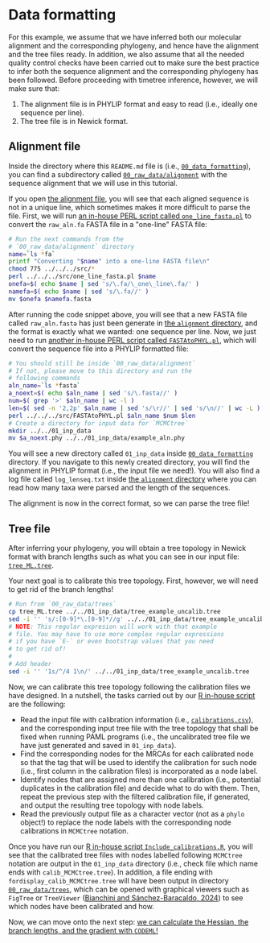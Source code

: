 # Data formatting

For this example, we assume that we have inferred both our molecular alignment and the corresponding phylogeny, and hence have the alignment and the tree files ready. In addition, we also assume that all the needed quality control checks have been carried out to make sure the best practice to infer both the sequence alignment and the corresponding phylogeny has been followed. Before proceeding with timetree inference, however, we will make sure that:

1. The alignment file is in PHYLIP format and easy to read (i.e., ideally one sequence per line).
2. The tree file is in Newick format.

## Alignment file

Inside the directory where this `README.md` file is (i.e., [`00_data_formatting`](README.md)), you can find a subdirectory called [`00_raw_data/alignment`](00_raw_data/alignment) with the sequence alignment that we will use in this tutorial.

If you open [the alignment file](00_raw_data/alignment/raw_aln.fa), you will see that each aligned sequence is not in a unique line, which sometimes makes it more difficult to parse the file. First, we will run [an in-house PERL script called `one_line_fasta.pl`](../src/one_line_fasta.pl) to convert the `raw_aln.fa` FASTA file in a "one-line" FASTA file:

```sh
# Run the next commands from the 
# `00_raw_data/alignment` directory
name=`ls *fa`
printf "Converting "$name" into a one-line FASTA file\n"
chmod 775 ../../../src/*
perl ../../../src/one_line_fasta.pl $name
onefa=$( echo $name | sed 's/\.fa/\_one\_line\.fa/' )
namefa=$( echo $name | sed 's/\.fa//' )
mv $onefa $namefa.fasta
```

After running the code snippet above, you will see that a new FASTA file called `raw_aln.fasta` has just been generate in [the `alignment` directory](00_raw_data/alignment/), and the format is exactly what we wanted: one sequence per line. Now, we just need to run [another in-house PERL script called `FASTAtoPHYL.pl`](../../src/FASTAtoPHYL.pl), which will convert the sequence file into a PHYLIP formatted file:

```sh
# You should still be inside `00_raw_data/alignment`
# If not, please move to this directory and run the
# following commands
aln_name=`ls *fasta`
a_noext=$( echo $aln_name | sed 's/\.fasta//' )
num=$( grep '>' $aln_name | wc -l )
len=$( sed -n '2,2p' $aln_name | sed 's/\r//' | sed 's/\n//' | wc -L )
perl ../../../src/FASTAtoPHYL.pl $aln_name $num $len 
# Create a directory for input data for `MCMCtree`
mkdir ../../01_inp_data
mv $a_noext.phy ../../01_inp_data/example_aln.phy
```

You will see a new directory called `01_inp_data` inside [`00_data_formatting`](README.md) directory. If you navigate to this newly created directory, you will find the alignment in PHYLIP format (i.e., the input file we need!). You will also find a log file called `log_lenseq.txt` inside [the `alignment` directory](00_raw_data/alignment/) where you can read how many taxa were parsed and the length of the sequences.

The alignment is now in the correct format, so we can parse the tree file!

## Tree file

After inferring your phylogeny, you will obtain a tree topology in Newick format with branch lengths such as what you can see in our input file: [`tree_ML.tree`](00_raw_data/trees/tree_ML.tree).

Your next goal is to calibrate this tree topology. First, however, we will need to get rid of the branch lengths!

```sh
# Run from `00_raw_data/trees`
cp tree_ML.tree ../../01_inp_data/tree_example_uncalib.tree
sed -i '' 's/:[0-9]*\.[0-9]*//g' ../../01_inp_data/tree_example_uncalib.tree
# NOTE: This regular expresion will work with that example
# file. You may have to use more complex regular expressions
# if you have `E-` or even bootstrap values that you need
# to get rid of!
#
# Add header
sed -i '' '1s/^/4 1\n/' ../../01_inp_data/tree_example_uncalib.tree
```

Now, we can calibrate this tree topology following the calibration files we have designed. In a nutshell, the tasks carried out by our [R in-house script](scripts/Include_calibrations.R) are the following:

* Read the input file with calibration information (i.e., [`calibrations.csv`](00_raw_data/calibs/calibrations.csv)), and the corresponding input tree file with the tree topology that shall be fixed when running PAML programs (i.e., the uncalibrated tree file we have just generated and saved in `01_inp_data`).
* Find the corresponding nodes for the MRCAs for each calibrated node so that the tag that will be used to identify the calibration for such node (i.e., first column in the calibration files) is incorporated as a node label.
* Identify nodes that are assigned more than one calibration (i.e., potential duplicates in the calibration file) and decide what to do with them. Then, repeat the previous step with the filtered calibration file, if generated, and output the resulting tree topology with node labels.
* Read the previously output file as a character vector (not as a `phylo` object!) to replace the node labels with the corresponding node calibrations in `MCMCtree` notation.

Once you have run our [R in-house script `Include_calibrations.R`](scripts/Include_calibrations.R), you will see that the calibrated tree files with nodes labelled following `MCMCtree` notation are output in the `01_inp_data` directory (i.e., check file which name ends with `calib_MCMCtree.tree`). In addition, a file ending with `fordisplay_calib_MCMCtree.tree` will have been output in directory [`00_raw_data/trees`](00_raw_data/trees/), which can be opened with graphical viewers such as `FigTree` or `TreeViewer` ([Bianchini and Sánchez-Baracaldo, 2024](https://onlinelibrary.wiley.com/doi/10.1002/ece3.10873)) to see which nodes have been calibrated and how.

Now, we can move onto the next step: [we can calculate the Hessian, the branch lengths, and the gradient with `CODEML`!](../01_PAML/00_CODEML/README.md)

